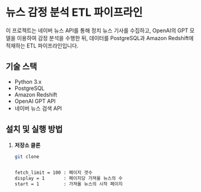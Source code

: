 # 뉴스 감정 분석 ETL 파이프라인
이 프로젝트는 네이버 뉴스 API를 통해 정치 뉴스 기사를 수집하고, OpenAI의 GPT 모델을 이용하여 감정 분석을 수행한 뒤, 데이터를 PostgreSQL과 Amazon Redshift에 적재하는 ETL 파이프라인입니다.

## 기술 스택

- Python 3.x
- PostgreSQL
- Amazon Redshift
- OpenAI GPT API
- 네이버 뉴스 검색 API

## 설치 및 실행 방법


1. **저장소 클론**

   ```bash
   git clone
   

   fetch_limit = 100 : 페이지 갯수
   display = 1       : 페이지당 가져올 뉴스의 수
   start = 1         : 가져올 뉴스의 시작 페이지




